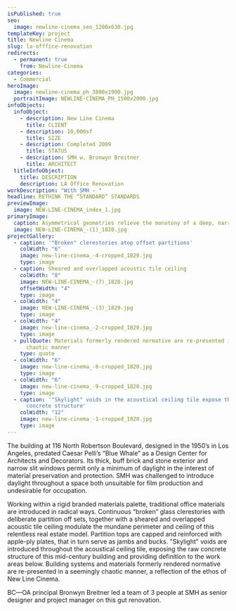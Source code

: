 ```yaml
---
isPublished: true
seo:
  image: newline-cinema_seo_1200x630.jpg
templateKey: project
title: Newline Cinema
slug: la-offfice-renovation
redirects:
  - permanent: true
    from: Newline-Cinema
categories:
  - Commercial
heroImage:
  image: newline-cinema_ph_3800x1900.jpg
  portraitImage: NEWLINE-CINEMA_PH_1500x2000.jpg
infoObjects:
  infoObject:
    - description: New Line Cinema
      title: CLIENT
    - description: 10,000sf
      title: SIZE
    - description: Completed 2009
      title: STATUS
    - description: SMH w. Bronwyn Breitner
      title: ARCHITECT
  titleInfoObject:
    title: DESCRIPTION
    description: LA Office Renovation
workDescription: "With SMH - "
headline: RETHINK THE “STANDARD” STANDARDS
previewImage:
  image: NEW-LINE-CINEMA_index_1.jpg
primaryImage:
  caption: Asymmetrical geometries relieve the monotony of a deep, narrow floor plate
  image: NEW-LINE-CINEMA_-(1)_1820.jpg
projectGallery:
  - caption: '"Broken" clerestories atop offset partitions'
    colWidth: "6"
    image: new-line-cinema_-4-cropped_1820.jpg
    type: image
  - caption: Sheared and overlapped acoustic tile ceiling
    colWidth: "8"
    image: NEW-LINE-CINEMA_-(7)_1820.jpg
    offsetWidth: "4"
    type: image
  - colWidth: "4"
    image: NEW-LINE-CINEMA_-(3)_1820.jpg
    type: image
  - colWidth: "4"
    image: new-line-cinema_-2-cropped_1820.jpg
    type: image
  - pullQuote: Materials formerly rendered normative are re-presented in a seemingly
      chaotic manner
    type: quote
  - colWidth: "6"
    image: new-line-cinema_-8-cropped_1820.jpg
    type: image
  - colWidth: "6"
    image: new-line-cinema_-9-cropped_1820.jpg
    type: image
  - caption: '"Skylight" voids in the acoustical ceiling tile expose the original
      concrete structure'
    colWidth: "12"
    image: new-line-cinema_-1-cropped_1820.jpg
    type: image
---
```


The building at 116 North Robertson Boulevard, designed in the 1950’s in Los Angeles, predated Caesar Pelli’s “Blue Whale” as a Design Center for Architects and Decorators. Its thick, buff brick and stone exterior and narrow slit windows permit only a minimum of daylight in the interest of material preservation and protection. SMH was challenged to introduce daylight throughout a space both unsuitable for film production and undesirable for occupation.

Working within a rigid branded materials palette, traditional office materials are introduced in radical ways. Continuous “broken” glass clerestories with deliberate partition off sets, together with a sheared and overlapped acoustic tile ceiling modulate the mundane perimeter and ceiling of this relentless real estate model. Partition tops are capped and reinforced with apple-ply plates, that in turn serve as jambs and bucks. "Skylight" voids are introduced throughout the acoustical ceiling tile, exposing the raw concrete structure of this mid-century building and providing definition to the work areas below. Building systems and materials formerly rendered normative are re-presented in a seemingly chaotic manner, a reflection of the ethos of New Line Cinema.

BC—OA principal Bronwyn Breitner led a team of 3 people at SMH as senior designer and project manager on this gut renovation.
